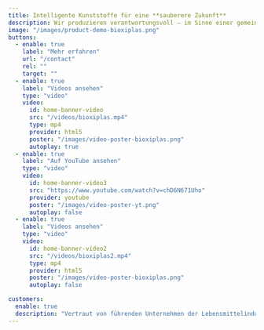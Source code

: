 ```yaml
---
title: Intelligente Kunststoffe für eine **sauberere Zukunft**
description: Wir produzieren verantwortungsvoll – im Sinne einer gemeinsamen Zukunft.
image: "/images/product-demo-bioxiplas.png"
buttons:
  - enable: true
    label: "Mehr erfahren"
    url: "/contact"
    rel: ""
    target: ""
  - enable: true
    label: "Videos ansehen"
    type: "video"
    video:
      id: home-banner-video
      src: "/videos/bioxiplas.mp4"
      type: mp4
      provider: html5
      poster: "/images/video-poster-bioxiplas.png"
      autoplay: true
  - enable: true
    label: "Auf YouTube ansehen"
    type: "video"
    video:
      id: home-banner-video3
      src: "https://www.youtube.com/watch?v=chD6N671Uho"
      provider: youtube
      poster: "/images/video-poster-yt.png"
      autoplay: false
  - enable: true
    label: "Videos ansehen"
    type: "video"
    video:
      id: home-banner-video2
      src: "/videos/bioxiplas2.mp4"
      type: mp4
      provider: html5
      poster: "/images/video-poster-bioxiplas.png"
      autoplay: false

customers:
  enable: true
  description: "Vertraut von führenden Unternehmen der Lebensmittelindustrie und Firmen, die sich einer zirkulären Zukunft verschrieben haben"
---
```

